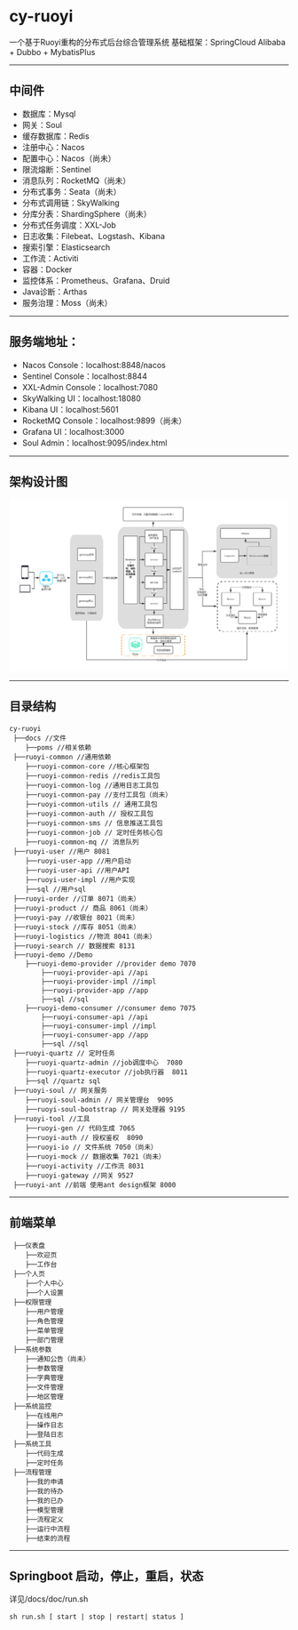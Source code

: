 # cy-ruoyi
一个基于Ruoyi重构的分布式后台综合管理系统
基础框架：SpringCloud Alibaba + Dubbo + MybatisPlus

---
## 中间件
* 数据库：Mysql
* 网关：Soul
* 缓存数据库：Redis
* 注册中心：Nacos
* 配置中心：Nacos（尚未）
* 限流熔断：Sentinel
* 消息队列：RocketMQ（尚未）
* 分布式事务：Seata（尚未）
* 分布式调用链：SkyWalking
* 分库分表：ShardingSphere（尚未）
* 分布式任务调度：XXL-Job
* 日志收集：Filebeat、Logstash、Kibana
* 搜索引擎：Elasticsearch
* 工作流：Activiti
* 容器：Docker
* 监控体系：Prometheus、Grafana、Druid
* Java诊断：Arthas
* 服务治理：Moss（尚未）

---
## 服务端地址：
* Nacos Console：localhost:8848/nacos
* Sentinel Console：localhost:8844
* XXL-Admin Console：localhost:7080
* SkyWalking UI：localhost:18080
* Kibana UI：localhost:5601
* RocketMQ Console：localhost:9899（尚未）
* Grafana UI：localhost:3000
* Soul Admin：localhost:9095/index.html

---
##  架构设计图
![](docs/doc/ruoyi-cloud.png)

---
## 目录结构
```
cy-ruoyi
 ├──docs //文件
    ├──poms //相关依赖
 ├──ruoyi-common //通用依赖
    ├──ruoyi-common-core //核心框架包
    ├──ruoyi-common-redis //redis工具包
    ├──ruoyi-common-log //通用日志工具包
    ├──ruoyi-common-pay //支付工具包（尚未）
    ├──ruoyi-common-utils // 通用工具包
    ├──ruoyi-common-auth // 授权工具包
    ├──ruoyi-common-sms // 信息推送工具包
    ├──ruoyi-common-job // 定时任务核心包
    ├──ruoyi-common-mq // 消息队列
 ├──ruoyi-user //用户 8081
    ├──ruoyi-user-app //用户启动
    ├──ruoyi-user-api //用户API
    ├──ruoyi-user-impl //用户实现
    ├──sql //用户sql
 ├──ruoyi-order //订单 8071（尚未）
 ├──ruoyi-product // 商品 8061（尚未）
 ├──ruoyi-pay //收银台 8021（尚未）
 ├──ruoyi-stock //库存 8051（尚未）
 ├──ruoyi-logistics //物流 8041（尚未）
 ├──ruoyi-search // 数据搜索 8131
 ├──ruoyi-demo //Demo 
    ├──ruoyi-demo-provider //provider demo 7070
        ├──ruoyi-provider-api //api
        ├──ruoyi-provider-impl //impl
        ├──ruoyi-provider-app //app
        ├──sql //sql
    ├──ruoyi-demo-consumer //consumer demo 7075
        ├──ruoyi-consumer-api //api
        ├──ruoyi-consumer-impl //impl
        ├──ruoyi-consumer-app //app
        ├──sql //sql
 ├──ruoyi-quartz // 定时任务
    ├──ruoyi-quartz-admin //job调度中心  7080
    ├──ruoyi-quartz-executor //job执行器  8011
    ├──sql //quartz sql
 ├──ruoyi-soul // 网关服务
    ├──ruoyi-soul-admin // 网关管理台  9095
    ├──ruoyi-soul-bootstrap // 网关处理器 9195
 ├──ruoyi-tool //工具
    ├──ruoyi-gen // 代码生成 7065
    ├──ruoyi-auth // 授权鉴权  8090
    ├──ruoyi-io // 文件系统 7050（尚未）
    ├──ruoyi-mock // 数据收集 7021（尚未）
    ├──ruoyi-activity //工作流 8031
    ├──ruoyi-gateway //网关 9527
 ├──ruoyi-ant //前端 使用ant design框架 8000
```
 
---
## 前端菜单
```
 ├──仪表盘
    ├──欢迎页
    ├──工作台
 ├──个人页
    ├──个人中心
    ├──个人设置
 ├──权限管理
    ├──用户管理
    ├──角色管理
    ├──菜单管理
    ├──部门管理
 ├──系统参数
    ├──通知公告（尚未）
    ├──参数管理
    ├──字典管理
    ├──文件管理
    ├──地区管理
 ├──系统监控
    ├──在线用户
    ├──操作日志
    ├──登陆日志
 ├──系统工具
    ├──代码生成
    ├──定时任务
 ├──流程管理
    ├──我的申请
    ├──我的待办
    ├──我的已办
    ├──模型管理
    ├──流程定义
    ├──运行中流程
    ├──结束的流程 

```

---
## Springboot 启动，停止，重启，状态
详见/docs/doc/run.sh
```
sh run.sh [ start | stop | restart| status ]
```
